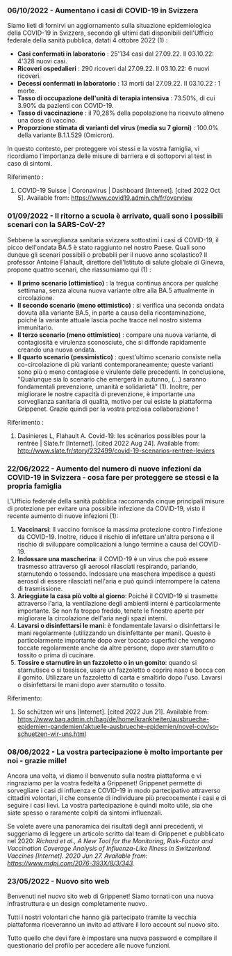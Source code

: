### 06/10/2022 - Aumentano i casi di COVID-19 in Svizzera

Siamo lieti di fornirvi un aggiornamento sulla situazione epidemiologica della COVID-19 in Svizzera, secondo gli ultimi dati disponibili dell'Ufficio federale della sanità pubblica, datati 4 ottobre 2022 (1) :

- **Casi confermati in laboratorio** : 25'134 casi dal 27.09.22. Il 03.10.22: 4'328 nuovi casi.
- **Ricoveri ospedalieri** : 290 ricoveri dal 27.09.22. Il 03.10.22: 6 nuovi ricoveri.
- **Decessi confermati in laboratorio** : 13 morti dal 27.09.22. Il 03.10.22 : 1 morte.
- **Tasso di occupazione dell'unità di terapia intensiva** : 73.50%, di cui 3.90% da pazienti con COVID-19.
- **Tasso di vaccinazione** : il 70,28% della popolazione ha ricevuto almeno una dose di vaccino.
- **Proporzione stimata di varianti del virus (media su 7 giorni)** : 100.0% della variante B.1.1.529 (Omicron).

In questo contesto, per proteggere voi stessi e la vostra famiglia, vi ricordiamo l'importanza delle misure di barriera e di sottoporvi al test in caso di sintomi.

Riferimento :
1. COVID-⁠19 Suisse | Coronavirus | Dashboard [Internet]. [cited 2022 Oct 5]. Available from: https://www.covid19.admin.ch/fr/overview

### 01/09/2022 - Il ritorno a scuola è arrivato, quali sono i possibili scenari con la SARS-CoV-2?

Sebbene la sorveglianza sanitaria svizzera sottostimi i casi di COVID-19, il picco dell'ondata BA.5 è stato raggiunto nel nostro Paese. Quali sono dunque gli scenari possibili o probabili per il nuovo anno scolastico? Il professor Antoine Flahault, direttore dell'Istituto di salute globale di Ginevra, propone quattro scenari, che riassumiamo qui (1) :
-	**Il primo scenario (ottimistico)** : la tregua continua ancora per qualche settimana, senza alcuna nuova variante oltre alla BA.5 attualmente in circolazione.
-	**Il secondo scenario (meno ottimistico)** : si verifica una seconda ondata dovuta alla variante BA.5, in parte a causa della ricontaminazione, poiché la variante attuale lascia poche tracce nel nostro sistema immunitario.
-	**Il terzo scenario (meno ottimistico)** : compare una nuova variante, di contagiosità e virulenza sconosciute, che si diffonde rapidamente creando una nuova ondata.
-	**Il quarto scenario (pessimistico)** : quest'ultimo scenario consiste nella co-circolazione di più varianti contemporaneamente; queste varianti sono più o meno contagiose e virulente delle precedenti.
In conclusione, "Qualunque sia lo scenario che emergerà in autunno, (...) saranno fondamentali prevenzione, umanità e solidarietà" (1). Inoltre, per migliorare le nostre capacità di prevenzione, è importante una sorveglianza sanitaria di qualità, motivo per cui esiste la piattaforma Grippenet. Grazie quindi per la vostra preziosa collaborazione !

Riferimento :
1.	Dasinieres L, Flahault A. Covid-19: les scénarios possibles pour la rentrée | Slate.fr [Internet]. [cited 2022 Aug 24]. Available from: http://www.slate.fr/story/232499/covid-19-scenarios-rentree-leviers

### 22/06/2022 - Aumento del numero di nuove infezioni da COVID-19 in Svizzera - cosa fare per proteggere se stessi e la propria famiglia

L'Ufficio federale della sanità pubblica raccomanda cinque principali misure di protezione per evitare una possibile infezione da COVID-19, visto il recente aumento di nuove infezioni (1):  
1.	**Vaccinarsi**: Il vaccino fornisce la massima protezione contro l'infezione da COVID-19. Inoltre, riduce il rischio di infettare un'altra persona e il rischio di sviluppare complicazioni a lungo termine a causa del COVID-19.    
2.	**Indossare una mascherina**: il COVID-19 è un virus che può essere trasmesso attraverso gli aerosol rilasciati respirando, parlando, starnutendo o tossendo. Indossare una maschera impedisce a questi aerosol di essere rilasciati nell'aria e può quindi interrompere la catena di trasmissione.  
3.	**Arieggiate la casa più volte al giorno**: Poiché il COVID-19 si trasmette attraverso l'aria, la ventilazione degli ambienti interni è particolarmente importante. Se non fa troppo freddo, tenete le finestre aperte per migliorare la circolazione dell'aria negli spazi interni.
4.	**Lavarsi o disinfettarsi le mani**: è fondamentale lavarsi o disinfettarsi le mani regolarmente (utilizzando un disinfettante per mani). Questo è particolarmente importante dopo aver toccato superfici che vengono toccate regolarmente anche da altre persone, dopo aver starnutito o tossito o prima di cucinare.
5.	**Tossire e starnutire in un fazzoletto o in un gomito**: quando si starnutisce o si tossisce, usare un fazzoletto o coprire naso e bocca con il gomito. Utilizzare un fazzoletto di carta e smaltirlo dopo l'uso. Lavarsi o disinfettarsi le mani dopo aver starnutito o tossito.

Riferimento:
1. 	So schützen wir uns [Internet]. [cited 2022 Jun 21]. Available from: https://www.bag.admin.ch/bag/de/home/krankheiten/ausbrueche-epidemien-pandemien/aktuelle-ausbrueche-epidemien/novel-cov/so-schuetzen-wir-uns.html

### 08/06/2022 - La vostra partecipazione è molto importante per noi - grazie mille!
Ancora una volta, vi diamo il benvenuto sulla nostra piattaforma e vi ringraziamo per la vostra fedeltà a Grippenet! Grippenet permette di sorvegliare i casi di influenza e COVID-19 in modo partecipativo attraverso cittadini volontari, il che consente di individuare più precocemente i casi e di seguire i casi lievi. La vostra partecipazione è quindi molto utile, sia che siate spesso o raramente colpiti da sintomi influenzali.

Se volete avere una panoramica dei risultati degli anni precedenti, vi suggeriamo di leggere un articolo scritto dal team di Grippenet e pubblicato nel 2020: *Richard et al., A New Tool for the Monitoring, Risk-Factor and Vaccination Coverage Analysis of Influenza-Like Illness in Switzerland. Vaccines [Internet]. 2020 Jun 27. Available from: https://www.mdpi.com/2076-393X/8/3/343.*

### 23/05/2022 - Nuovo sito web

Benvenuti nel nuovo sito web di Grippenet! Siamo tornati con una nuova infrastruttura e un design completamente nuovo.

Tutti i nostri volontari che hanno già partecipato tramite la vecchia piattaforma riceveranno un invito ad attivare il loro account sul nuovo sito.

Tutto quello che devi fare è impostare una nuova password e compilare il questionario del profilo per accedere alle nuove funzioni.
